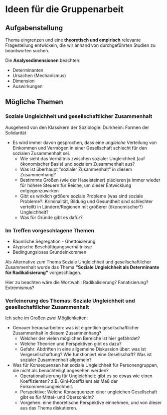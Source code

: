 # Ideen für die Gruppenarbeit


## Aufgabenstellung
Thema eingrenzen und eine **theoretisch und empirisch** relevante Fragestellung entwickeln, die wir anhand von durchgeführten Studien zu beantworten suchen.


Die **Analysedimensionen** beachten:

- Determinanten
- Ursachen (Mechanismus)
- Dimension 
- Auswirkungen

## Mögliche Themen

### Soziale Ungleichheit und gesellschaftlicher Zusammenhalt
Ausgehend von den Klassikern der Soziologie: Durkheim: Formen der Solidarität


- Es wird immer davon gesprochen, dass eine *ungleiche* Verteilung von Einkommen und Vermögen in einer Gesellschaft schlecht für den sozialen Zusammenhalt sei. 
    + Wie sieht das Verhältnis zwischen sozialer Ungleichheit (auf ökonomischer Basis) und sozialem Zusammenhalt aus?
    + Was ist überhaupt "sozialer Zusammenhalt" in diesem Zusammenhang?
    + Bestimmte Größen (wie der Haselsteiner) plädieren ja immer wieder für höhere Steuern für Reiche, um dieser Entwicklung entgegenzuwirken
    + Gibt es wirklich größere soziale Probleme (was sind soziale Probleme?: Kriminalität, Bildung und Gesundheit sind schlechter verteilt) in Ländern/Regionen mit größerer (ökonomischer?) Ungleichheit?
    + Was für Gründe gibt es dafür?



### Im Treffen vorgeschlagene Themen

- Räumliche Segregation - Ghettoisierung
- Atypische Beschäftigungsverhältnisse
- Bedingungsloses Grundeinkommen

Als Alternative zum Thema Soziale Ungleichheit und gesellschaftlicher Zusammenhalt wurde das Thema **"Soziale Ungleichheit als Determinante für Radikalisierung"** vorgeschlagen.

Hier zu beachten wäre die Wortwahl: Radikalisierung? Fanatisierung? Extremismus?


### Verfeinerung des Themas: Soziale Ungleichheit und gesellschaftlicher Zusammenhalt

Ich sehe im Großen zwei Möglichkeiten:

- Genauer herausarbeiten: was ist eigentlich gesellschaftlicher Zusammenhalt in diesem Zusammenhang? 
    + Welcher der vielen möglichen Bereiche ist hier gefährdet?
    + Welche Theorien und Perspektiven gibt es dazu?
    + Gefahr: Abdriften in eine allgemeine Diskussion über: was ist Vergesellschaftung? Wie funktioniert eine Gesellschaft? Was ist sozialer Zusammenhalt allgemein?
- Was für Konsequenzen hat soziale Ungleichheit für Personengruppen, die nicht als benachteiligt angesehen werden?
    + Operationalisierung für Ungleichheit: gibt es so etwas wie einen Koeffizienten? z.B. Gini-Koeffizient als Maß der Einkommensungleichheit.
    + Perspektive: Welche Konsequenzen einer ungleichen Gesellschaft gibt es für Mittel- und Oberschicht?
    + Vorgehen: eine theoretische Perspektive einnehmen, und von dieser aus das Thema diskutieren.


